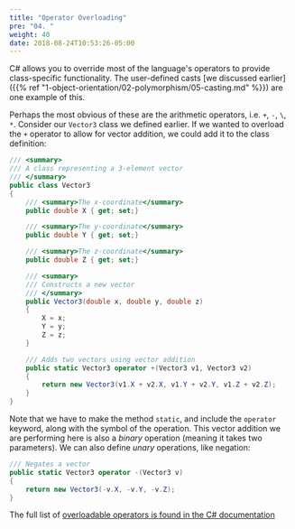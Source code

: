 ```yaml
---
title: "Operator Overloading"
pre: "04. "
weight: 40
date: 2018-08-24T10:53:26-05:00
---
```


C# allows you to override most of the language's operators to provide class-specific functionality.  The user-defined casts [we discussed earlier]({{% ref "1-object-orientation/02-polymorphism/05-casting.md" %}}) are one example of this.

Perhaps the most obvious of these are the arithmetic operators, i.e. `+`, `-`, `\`, `*`.  Consider our `Vector3` class we defined earlier.  If we wanted to overload the `+` operator to allow for vector addition, we could add it to the class definition:

```csharp
/// <summary>
/// A class representing a 3-element vector
/// </summary>
public class Vector3 
{
    /// <summary>The x-coordinate</summary>
    public double X { get; set;}

    /// <summary>The y-coordinate</summary>
    public double Y { get; set;}

    /// <summary>The z-coordinate</summary>
    public double Z { get; set;}

    /// <summary>
    /// Constructs a new vector
    /// </summary>
    public Vector3(double x, double y, double z)
    {
        X = x;
        Y = y;
        Z = z;
    }

    /// Adds two vectors using vector addition
    public static Vector3 operator +(Vector3 v1, Vector3 v2)
    {
        return new Vector3(v1.X + v2.X, v1.Y + v2.Y, v1.Z + v2.Z);
    }
}
```

Note that we have to make the method `static`, and include the `operator` keyword, along with the symbol of the operation.  This vector addition we are performing here is also a _binary_ operation (meaning it takes two parameters).  We can also define _unary_ operations, like negation:

```csharp 
/// Negates a vector
public static Vector3 operator -(Vector3 v)
{
    return new Vector3(-v.X, -v.Y, -v.Z);
}
```

The full list of [overloadable operators is found in the C# documentation](https://docs.microsoft.com/en-us/dotnet/csharp/language-reference/operators/operator-overloading#overloadable-operators)